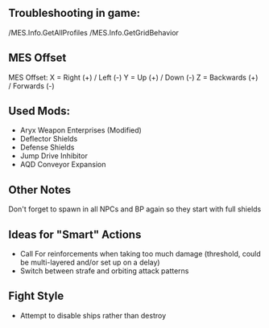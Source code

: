 ## Troubleshooting in game:
/MES.Info.GetAllProfiles
/MES.Info.GetGridBehavior


## MES Offset
MES Offset:
X = Right (+) / Left (-)
Y = Up (+) / Down (-)
Z = Backwards (+) / Forwards (-)



## Used Mods:
- Aryx Weapon Enterprises (Modified)
- Deflector Shields
- Defense Shields
- Jump Drive Inhibitor
- AQD Conveyor Expansion


## Other Notes
Don't forget to spawn in all NPCs and BP again so they start with full shields



## Ideas for "Smart" Actions
- Call For reinforcements when taking too much damage (threshold, could be multi-layered and/or set up on a delay)
- Switch between strafe and orbiting attack patterns


## Fight Style
- Attempt to disable ships rather than destroy